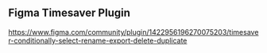 ## Figma Timesaver Plugin

https://www.figma.com/community/plugin/1422956196270075203/timesaver-conditionally-select-rename-export-delete-duplicate
